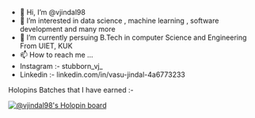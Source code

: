 - 👋 Hi, I’m @vjindal98
- 👀 I’m interested in data science , machine learning , software development and many more
- 🌱 I’m currently persuing B.Tech in computer Science and Engineering From UIET, KUK
- 📫 How to reach me ...
- Instagram :- stubborn_vj_
- Linkedin :- linkedin.com/in/vasu-jindal-4a6773233


Holopins Batches that I have earned :- 

[![@vjindal98's Holopin board](https://holopin.me/vjindal98)](https://holopin.io/@vjindal98)


<!---
vjindal98/vjindal98 is a ✨ special ✨ repository because its `README.md` (this file) appears on your GitHub profile.
You can click the Preview link to take a look at your changes.
--->
